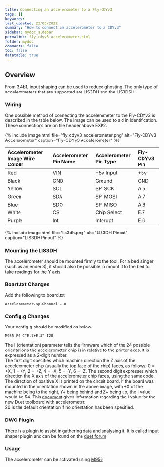 ```yaml
---
title: Connecting an accelerometer to a Fly-CDYv3
tags: []
keywords: 
last_updated: 23/03/2022
summary: "How to connect an accelerometer to a CDYv3"
sidebar: mydoc_sidebar
permalink: fly_cdyv3_accelerometer.html
folder: mydoc
comments: false
toc: false
datatable: true
---
```


## Overview

From 3.4b1, input shaping can be used to reduce ghosting. The only type of accelerometers that are supported are LIS3DH and the LIS3DSH.  

### Wiring

One possible method of connecting the accelerometer to the Fly-CDYv3 is described in the table below. The image can be used to aid in identification.  
These connections are on the header above EXP2.  

{% include image.html file="fly_cdyv3_accelerometer.png" alt="Fly-CDYv3 Accelerometer" caption="Fly-CDYv3 Accelerometer" %}

<div class="datatable-begin"></div>

|Accelerometer Image Wire Colour|Accelerometer Pin Name|Accelerometer Pin Type|Fly-CDYv3 Pin|
|:---|:---|:---|:---|
|Red|VIN| +5v Input| +5v|
|Black|GND|Ground|GND|
|Yellow|SCL|SPI SCK|A.5|
|Green|SDA|SPI MOSI|A.7|
|Blue|SDO|SPI MISO|A.6|
|White|CS|Chip Select|E.7|
|Purple|Int|Interupt|E.6|

<div class="datatable-end"></div>

{% include image.html file="lis3dh.png" alt="LIS3DH Pinout" caption="LIS3DH Pinout" %}

### Mounting the LIS3DH

The accelerometer should be mounted firmly to the tool. For a bed slinger (such as an ender 3), it should also be possible to mount it to the bed to take readings for the Y axis.  

### Boart.txt Changes

Add the following to board.txt
```
accelerometer.spiChannel = 0
```

### Config.g Changes

Your config.g should be modified as below.
```
M955 P0 C"E.7+E.8" I20
```  
The I (orientation) parameter tells the firmware which of the 24 possible orientations the accelerometer chip is in relative to the printer axes. It is expressed as a 2-digit number.  
The first digit specifies which machine direction the Z axis of the accelerometer chip (usually the top face of the chip) faces, as follows: 0 = +X, 1 = +Y, 2 = +Z, 4 = -X, 5 = -Y, 6 = -Z. The second digit expresses which direction the X axis of the accelerometer chip faces, using the same code. The direction of positive X is printed on the circuit board. If the board was mounted in the orientation shown in the above image, with +X of the machine being to the right, Y+ being behind and Z+ being up, the I value would be 54. This [document](https://www.dropbox.com/s/hu2w5mk57l4zqpg/Accelerometer%20Orientation.pdf?dl=0) gives information regarding the I value for the new Duet toolboard with accelerometer.  
20 is the default orientation if no orientation has been specified.

### DWC Plugin

There is a plugin to assist in gathering data and analysing it.
It is called input shaper plugin and can be found on the [duet forum](https://github.com/mfs12/DuetWebControl/releases)

### Usage

The accelerometer can be activated using [M956](https://docs.duet3d.com/en/User_manual/Reference/Gcodes#m956-collect-accelerometer-data-and-write-to-file)